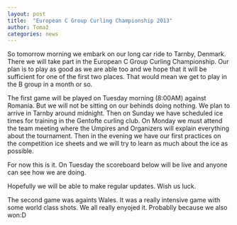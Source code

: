 ```yaml
---
layout: post
title:  "European C Group Curling Championship 2013"
author: Tomaž
categories: news
---
```


So tomorrow morning we embark on our long car ride to Tarnby, Denmark. There we will take part in the European C Group Curling Championship. Our plan is to play as good as we are able too and we hope that it will be sufficient for one of the first two places. That would mean we get to play in the B group in a month or so.

The first game will be played on Tuesday morning (8:00AM) against Romania. But we will not be sitting on our behinds doing nothing. We plan to arrive in Tarnby around midnight. Then on Sunday we have scheduled ice times for training in the Gentofte curling club.
On Monday we must attend the team meeting where the Umpires and Organizers will explain everything about the tournament. Then in the evening we have our first practices on the competition ice sheets and we will try to learn as much about the ice as possible.

For now this is it. On Tuesday the scoreboard below will be live and anyone can see how we are doing. 

Hopefully we will be able to make regular updates. Wish us luck.

<script src="http://tomymmx.github.io/curlingScores/assets/js/pingviniLive.js"></script>
<div id="liveScore_POnorARL"></div>

The second game was againts Wales. It was a really intensive game with some world class shots. We all really enyojed it. Probablly because we also won:D
<div id="liveScore_n30GZVyK"></div>
